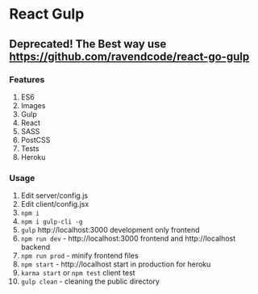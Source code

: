 # React Gulp
## Deprecated! The Best way use https://github.com/ravendcode/react-go-gulp

### Features
1. ES6
2. Images
3. Gulp
4. React
5. SASS
6. PostCSS
7. Tests
8. Heroku

### Usage
1. Edit server/config.js
2. Edit client/config.jsx
3. `npm i`
4. `npm i gulp-cli -g`
5. `gulp` http://localhost:3000 development only frontend
6. `npm run dev` - http://localhost:3000 frontend and http://localhost backend
7. `npm run prod` - minify frontend files
8. `npm start` - http://localhost start in production for heroku
9. `karma start` or `npm test` client test
9. `gulp clean` - cleaning the public directory
